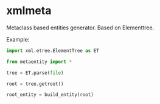 # xmlmeta
Metaclass based entities generator. Based on Elementtree.

Example:

```python
import xml.etree.ElementTree as ET

from metaentity import *

tree = ET.parse(file)

root = tree.getroot()

root_entity = build_entity(root)
```
